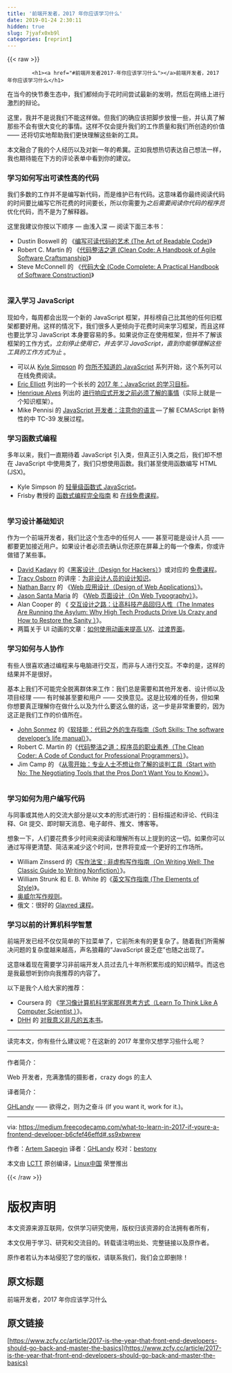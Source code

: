 ```yaml
---
title: '前端开发者，2017 年你应该学习什么' 
date: 2019-01-24 2:30:11
hidden: true
slug: 7jyafx0xb9l
categories: [reprint]
---
```


{{< raw >}}

            <h1><a href="#前端开发者2017-年你应该学习什么"></a>前端开发者，2017 年你应该学习什么</h1>
<p>在当今的快节奏生态中，我们都倾向于花时间尝试最新的发明，然后在网络上进行激烈的辩论。</p>
<p>这里，我并不是说我们不能这样做。但我们的确应该把脚步放慢一些，并认真了解那些不会有很大变化的事情。这样不仅会提升我们的工作质量和我们所创造的价值 —— 还将切实地帮助我们更快理解这些新的工具。</p>
<p>本文融合了我的个人经历以及对新一年的希冀。正如我想热切表达自己想法一样，我也期待能在下方的评论表单中看到你的建议。</p>
<h3><a href="#学习如何写出可读性高的代码"></a>学习如何写出可读性高的代码</h3>
<p>我们多数的工作并不是编写新代码，而是维护已有代码。这意味着你最终阅读代码的时间要比编写它所花费的时间要长，所以你需要为<em>之后需要阅读你代码的程序员</em>优化代码，而不是为了解释器。</p>
<p>这里我建议你按以下顺序 — 由浅入深 — 阅读下面三本书：</p>
<ul>
<li>Dustin Boswell 的 《<a href="https://www.amazon.com/gp/product/0596802293/">编写可读代码的艺术 (The Art of Readable Code)</a>》</li>
<li>Robert C. Martin 的 《<a href="https://www.amazon.com/Clean-Code-Handbook-Software-Craftsmanship/dp/0132350882/">代码整洁之道 (Clean Code: A Handbook of Agile Software Craftsmanship)</a>》</li>
<li>Steve McConnell 的 《<a href="https://www.amazon.com/Code-Complete-Practical-Handbook-Construction/dp/0735619670/">代码大全 (Code Complete: A Practical Handbook of Software Construction)</a>》</li>
</ul>
<p><a href="https://camo.githubusercontent.com/ad7abc860b544af5d0880374fc52e1ba6edb3d23/68747470733a2f2f63646e2d696d616765732d312e6d656469756d2e636f6d2f6d61782f313030302f312a595147775236736b66373035666f76534c43626d58512e6a706567"><img src="https://p3.ssl.qhimg.com/t013c02ef0dc2f8a69a.jpg" alt=""></a></p>
<h3><a href="#深入学习-javascript"></a>深入学习 JavaScript</h3>
<p>现如今，每周都会出现一个新的 JavaScript 框架，并标榜自己比其他的任何旧框架都要好用。这样的情况下，我们很多人更倾向于花费时间来学习框架，而且这样也要比学习 JavaScript 本身要容易的多。如果说你正在使用框架，但并不了解该框架的工作方式，<em>立刻停止使用它，并去学习 JavaScript，直到你能够理解这些工具的工作方式为止</em> 。</p>
<ul>
<li>可以从 <a href="https://medium.com/u/5dccb9bb4625">Kyle Simpson</a> 的 <a href="https://github.com/getify/You-Dont-Know-JS">你所不知道的 JavaScript</a> 系列开始，这个系列可以在线免费阅读。</li>
<li><a href="https://medium.com/u/c359511de780">Eric Elliott</a> 列出的一个长长的 <a href="https://medium.com/javascript-scene/top-javascript-frameworks-topics-to-learn-in-2017-700a397b711#.zhnbn4rvg">2017 年：JavaScript 的学习目标</a>。</li>
<li><a href="https://medium.com/u/b6c3841651ac">Henrique Alves</a> 列出的 <a href="http://alves.im/blog/before-dive-into-react.html">进行响应式开发之前必须了解的事情</a>（实际上就是一个知识框架）。</li>
<li>Mike Pennisi 的 <a href="https://bocoup.com/weblog/javascript-developers-watch-your-language">JavaScript 开发者：注意你的语言</a> — 了解 ECMAScript 新特性的中 TC-39 发展过程。</li>
</ul>
<h3><a href="#学习函数式编程"></a>学习函数式编程</h3>
<p>多年以来，我们一直期待着 JavaScript 引入类，但真正引入类之后，我们却不想在 JavaScript 中使用类了，我们只想使用函数。我们甚至使用函数编写 HTML (JSX)。</p>
<ul>
<li>Kyle Simpson 的 <a href="https://github.com/getify/Functional-Light-JS">轻量级函数式 JavaScript</a>。</li>
<li>Frisby 教授的 <a href="https://github.com/MostlyAdequate/mostly-adequate-guide">函数式编程完全指南</a> 和 <a href="https://egghead.io/courses/professor-frisby-introduces-composable-functional-javascript">在线免费课程</a>。</li>
</ul>
<p><a href="https://camo.githubusercontent.com/eca136bf47a9c54dd6040d697b2f39ec24571e29/68747470733a2f2f63646e2d696d616765732d312e6d656469756d2e636f6d2f6d61782f313030302f312a48656c6b6a337371336f564f632d64746a52677259512e6a706567"><img src="https://p1.ssl.qhimg.com/t01b7beac7b422d861f.jpg" alt=""></a></p>
<h3><a href="#学习设计基础知识"></a>学习设计基础知识</h3>
<p>作为一个前端开发者，我们比这个生态中的任何人 —— 甚至可能是设计人员 —— 都要更加接近用户。如果设计者必须去确认你还原在屏幕上的每一个像素，你或许做错了某些事。</p>
<ul>
<li><a href="https://medium.com/u/5377a93ef640">David Kadavy</a> 的《<a href="https://www.amazon.com/Design-Hackers-Reverse-Engineering-Beauty-ebook/dp/B005J578EW">黑客设计（Design for Hackers）</a>》或对应的 <a href="http://designforhackers.com/">免费课程</a>。 </li>
<li><a href="https://medium.com/u/e611097a5bd4">Tracy Osborn</a> 的讲座：<a href="https://youtu.be/ZbrzdMaumNk">为非设计人员的设计知识</a>。</li>
<li><a href="https://medium.com/u/ac3090433602">Nathan Barry</a> 的 《<a href="http://nathanbarry.com/webapps/">Web 应用设计（Design of Web Applications）</a>》。</li>
<li><a href="https://medium.com/u/8eddcb9e4ac4">Jason Santa Maria</a> 的 《<a href="https://abookapart.com/products/on-web-typography">Web 页面设计（On Web Typography）</a>》。</li>
<li>Alan Cooper 的 《 <a href="https://www.amazon.com/Inmates-Are-Running-Asylum-Products-ebook/dp/B000OZ0N62/">交互设计之路：让高科技产品回归人性（The Inmates Are Running the Asylum: Why High Tech Products Drive Us Crazy and How to Restore the Sanity ）</a>》。</li>
<li>两篇关于 UI 动画的文章：<a href="http://babich.biz/how-to-use-animation-to-improve-ux/">如何使用动画来提高 UX</a>、<a href="https://medium.com/@pasql/transitional-interfaces-926eb80d64e3#.igcwawszz">过渡界面</a>。</li>
</ul>
<h3><a href="#学习如何与人协作"></a>学习如何与人协作</h3>
<p>有些人很喜欢通过编程来与电脑进行交互，而非与人进行交互。不幸的是，这样的结果并不是很好。</p>
<p>基本上我们不可能完全脱离群体来工作：我们总是需要和其他开发者、设计师以及项目经理 —— 有时候甚至要和用户 —— 交换意见。这是比较难的任务，但如果你想要真正理解你在做什么以及为什么要这么做的话，这一步是非常重要的，因为这正是我们工作的价值所在。</p>
<ul>
<li><a href="https://medium.com/u/56e8cba02b">John Sonmez</a> 的《<a href="https://www.amazon.com/Soft-Skills-software-developers-manual/dp/1617292397/">软技能：代码之外的生存指南（Soft Skills: The software developer’s life manual）</a>》。</li>
<li>Robert C. Martin 的《<a href="https://www.amazon.com/Clean-Coder-Conduct-Professional-Programmers/dp/0137081073/">代码整洁之道：程序员的职业素养（The Clean Coder: A Code of Conduct for Professional Programmers）</a>》。</li>
<li>Jim Camp 的 《<a href="https://www.amazon.com/Start-No-Negotiating-Tools-that-ebook/dp/B003EY7JEE/">从零开始：专业人士不想让你了解的谈判工具（Start with No: The Negotiating Tools that the Pros Don’t Want You to Know）</a>》。</li>
</ul>
<p><a href="https://camo.githubusercontent.com/719d9811951575f0745b10c279328a2b7bf7c7ce/68747470733a2f2f63646e2d696d616765732d312e6d656469756d2e636f6d2f6d61782f313030302f312a7a763642586c6c4c756a4e6c2d7644716b58514d71772e6a706567"><img src="https://p4.ssl.qhimg.com/t01dfb3869b4ce8e191.jpg" alt=""></a></p>
<h3><a href="#学习如何为用户编写代码"></a>学习如何为用户编写代码</h3>
<p>与同事或其他人的交流大部分是以文本的形式进行的：目标描述和评论、代码注释、Git 提交、即时聊天消息、电子邮件、推文、博客等。</p>
<p>想象一下，人们要花费多少时间来阅读和理解所有以上提到的这一切。如果你可以通过写得更清楚、简洁来减少这个时间，世界将变成一个更好的工作场所。</p>
<ul>
<li>William Zinsserd 的《<a href="https://www.amazon.com/gp/product/0060891548/">写作法宝 : 非虚构写作指南（On Writing Well: The Classic Guide to Writing Nonfiction）</a>》。</li>
<li>William Strunk 和 E. B. White 的《<a href="https://www.amazon.com/Elements-Style-4th-William-Strunk/dp/0205313426/">英文写作指南 (The Elements of Style)</a>》。</li>
<li><a href="http://www.economist.com/blogs/prospero/2013/07/george-orwell-writing">奥威尔写作规则</a>。</li>
<li>俄文：很好的 <a href="http://maximilyahov.ru/glvrd-pro/">Glavred 课程</a>。</li>
</ul>
<h3><a href="#学习以前的计算机科学智慧"></a>学习以前的计算机科学智慧</h3>
<p>前端开发已经不仅仅简单的下拉菜单了，它前所未有的更复杂了。随着我们所需解决问题的复杂度越来越高，声名狼藉的“JavaScript 疲乏症”也随之出现了。</p>
<p>这意味着现在需要学习非前端开发人员过去几十年所积累形成的知识精华。而这也是我最想听到你向我推荐的内容了。</p>
<p>以下是我个人给大家的推荐：</p>
<ul>
<li>Coursera 的 《<a href="https://www.coursera.org/specializations/algorithms">学习像计算机科学家那样思考方式（Learn To Think Like A Computer Scientist ）</a>》。</li>
<li><a href="https://medium.com/u/54bcbf647830">DHH</a> 的 <a href="https://signalvnoise.com/posts/3375-the-five-programming-books-that-meant-most-to-me">对我意义非凡的五本书</a>。</li>
</ul>
<hr>
<p>读完本文，你有些什么建议呢？在这新的 2017 年里你又想学习些什么呢？</p>
<hr>
<p>作者简介：</p>
<p>Web 开发者，充满激情的摄影者，crazy dogs 的主人</p>
<p>译者简介：</p>
<p><a href="http://GHLandy.com">GHLandy</a> —— 欲得之，则为之奋斗 (If you want it, work for it.)。</p>
<hr>
<p>via: <a href="https://medium.freecodecamp.com/what-to-learn-in-2017-if-youre-a-frontend-developer-b6cfef46effd#.ss9xbwrew">https://medium.freecodecamp.com/what-to-learn-in-2017-if-youre-a-frontend-developer-b6cfef46effd#.ss9xbwrew</a></p>
<p>作者：<a href="https://medium.freecodecamp.com/@sapegin">Artem Sapegin</a> 译者：<a href="https://github.com/GHLandy">GHLandy</a> 校对：<a href="https://github.com/bestony">bestony</a></p>
<p>本文由 <a href="https://github.com/LCTT/TranslateProject">LCTT</a> 原创编译，<a href="https://linux.cn/">Linux中国</a> 荣誉推出</p>

          
{{< /raw >}}

# 版权声明
本文资源来源互联网，仅供学习研究使用，版权归该资源的合法拥有者所有，

本文仅用于学习、研究和交流目的。转载请注明出处、完整链接以及原作者。

原作者若认为本站侵犯了您的版权，请联系我们，我们会立即删除！

## 原文标题
前端开发者，2017 年你应该学习什么

## 原文链接
[https://www.zcfy.cc/article/2017-is-the-year-that-front-end-developers-should-go-back-and-master-the-basics](https://www.zcfy.cc/article/2017-is-the-year-that-front-end-developers-should-go-back-and-master-the-basics)

